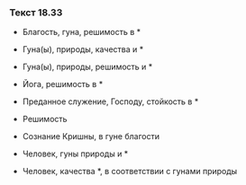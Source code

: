 ### Текст 18.33

- Благость, гуна, решимость в *

- Гуна(ы), природы, качества и *

- Гуна(ы), природы, решимость и *

- Йога, решимость в *

- Преданное служение, Господу, стойкость в *

- Решимость

- Сознание Кришны, в гуне благости

- Человек, гуны природы и *

- Человек, качества *, в соответствии с гунами природы
	
